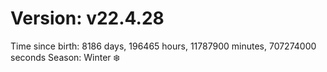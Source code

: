 # Version: v22.4.28
Time since birth: 8186 days, 196465 hours, 11787900 minutes, 707274000 seconds
Season: Winter ❄️
